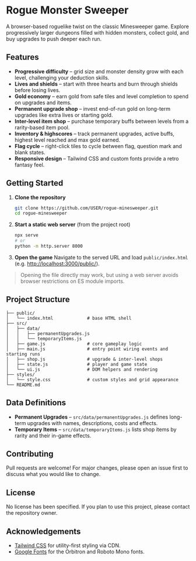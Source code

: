# Rogue Monster Sweeper

A browser-based roguelike twist on the classic Minesweeper game. Explore progressively larger dungeons filled with hidden monsters, collect gold, and buy upgrades to push deeper each run.

## Features

- **Progressive difficulty** – grid size and monster density grow with each level, challenging your deduction skills.
- **Lives and shields** – start with three hearts and burn through shields before losing lives.
- **Gold economy** – earn gold from safe tiles and level completion to spend on upgrades and items.
- **Permanent upgrade shop** – invest end-of-run gold on long-term upgrades like extra lives or starting gold.
- **Inter-level item shop** – purchase temporary buffs between levels from a rarity-based item pool.
- **Inventory & highscores** – track permanent upgrades, active buffs, highest level reached and max gold earned.
- **Flag cycle** – right-click tiles to cycle between flag, question mark and blank states.
- **Responsive design** – Tailwind CSS and custom fonts provide a retro fantasy feel.

## Getting Started

1. **Clone the repository**
   ```bash
   git clone https://github.com/USER/rogue-minesweeper.git
   cd rogue-minesweeper
   ```
2. **Start a static web server** (from the project root)
   ```bash
   npx serve
   # or
   python -m http.server 8000
   ```
3. **Open the game**
   Navigate to the served URL and load `public/index.html` (e.g. <http://localhost:3000/public/>).

> Opening the file directly may work, but using a web server avoids browser restrictions on ES module imports.

## Project Structure

```
├── public/
│   └── index.html             # base HTML shell
├── src/
│   ├── data/
│   │   ├── permanentUpgrades.js
│   │   └── temporaryItems.js
│   ├── game.js                # core gameplay logic
│   ├── main.js                # entry point wiring events and starting runs
│   ├── shop.js                # upgrade & inter-level shops
│   ├── state.js               # player and game state
│   └── ui.js                  # DOM helpers and rendering
├── styles/
│   └── style.css              # custom styles and grid appearance
└── README.md
```

## Data Definitions

- **Permanent Upgrades** – `src/data/permanentUpgrades.js` defines long-term upgrades with names, descriptions, costs and effects.
- **Temporary Items** – `src/data/temporaryItems.js` lists shop items by rarity and their in-game effects.

## Contributing

Pull requests are welcome! For major changes, please open an issue first to discuss what you would like to change.

## License

No license has been specified. If you plan to use this project, please contact the repository owner.

## Acknowledgements

- [Tailwind CSS](https://tailwindcss.com/) for utility-first styling via CDN.
- [Google Fonts](https://fonts.google.com/) for the Orbitron and Roboto Mono fonts.
